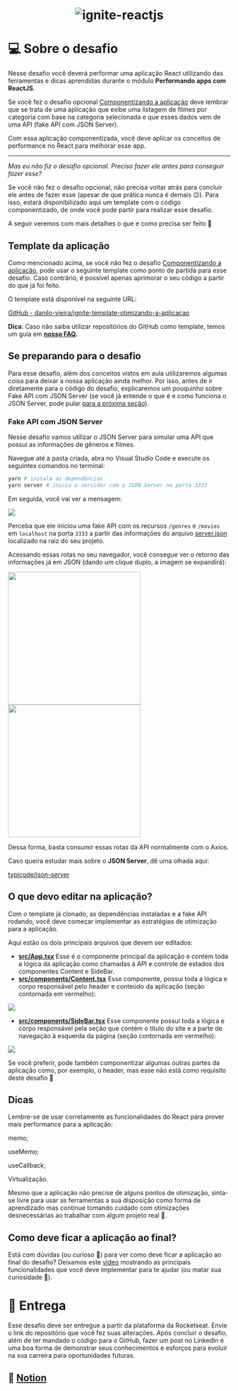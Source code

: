 <h1 align="center">
  <img alt="ignite-reactjs" title="ignite-reactjs" src="../.github/cover-reactjs.png">
</h1>

# 💻 Sobre o desafio

Nesse desafio você deverá performar uma aplicação React utilizando das ferramentas e dicas aprendidas durante o módulo **Performando apps com ReactJS**.

Se você fez o desafio opcional [Componentizando a aplicação](https://www.notion.so/Desafio-02-Componentizando-a-aplica-o-b9f0f025c95b437699d0c3115f55b0f1) deve lembrar que se trata de uma aplicação que exibe uma listagem de filmes por categoria com base na categoria selecionada e que esses dados vem de uma API (fake API com JSON Server).

Com essa aplicação componentizada, você deve aplicar os conceitos de performance no React para melhorar esse app.

---

_Mas eu não fiz o desafio opcional. Preciso fazer ele antes para conseguir fazer esse?_

Se você não fez o desafio opcional, não precisa voltar atrás para concluir ele antes de fazer esse (apesar de que prática nunca é demais 😉). Para isso, estará disponibilizado aqui um template com o código componentizado, de onde você pode partir para realizar esse desafio.

A seguir veremos com mais detalhes o que e como precisa ser feito 🚀

## Template da aplicação

Como mencionado acima, se você não fez o desafio [Componentizando a aplicação](https://www.notion.so/Desafio-02-Componentizando-a-aplica-o-b9f0f025c95b437699d0c3115f55b0f1), pode usar o seguinte template como ponto de partida para esse desafio. Caso contrário, é possível apenas aprimorar o seu código a partir do que já foi feito.

O template está disponível na seguinte URL:

[GitHub - danilo-vieira/ignite-template-otimizando-a-aplicacao](https://github.com/danilo-vieira/ignite-template-otimizando-a-aplicacao)

**Dica**: Caso não saiba utilizar repositórios do GitHub como template, temos um guia em **[nosso FAQ](https://www.notion.so/FAQ-Desafios-ddd8fcdf2339436a816a0d9e45767664).**

## Se preparando para o desafio

Para esse desafio, além dos conceitos vistos em aula utilizaremos algumas coisa para deixar a nossa aplicação ainda melhor. Por isso, antes de ir diretamente para o código do desafio, explicaremos um pouquinho sobre Fake API com JSON Server (se você já entende o que é e como funciona o JSON Server, pode pular [para a próxima seção](https://www.notion.so/Desafio-01-Otimizando-a-aplica-o-2942004b422d455891756300d88d0b9a)).

### Fake API com JSON Server

Nesse desafio vamos utilizar o JSON Server para simular uma API que possui as informações de gêneros e filmes.

Navegue até a pasta criada, abra no Visual Studio Code e execute os seguintes comandos no terminal:

```bash
yarn # instala as dependências
yarn server # inicia o servidor com o JSON Server na porta 3333
```

Em seguida, você vai ver a mensagem:

<img src="https://efficient-sloth-d85.notion.site/image/https%3A%2F%2Fs3-us-west-2.amazonaws.com%2Fsecure.notion-static.com%2F1abc3356-2936-4106-a4fe-a3fc8efd1373%2FUntitled.png?table=block&id=77cee6a1-aaa0-4e9d-b71e-23cc8b7e7872&spaceId=08f749ff-d06d-49a8-a488-9846e081b224&width=1420&userId=&cache=v2">

Perceba que ele iniciou uma fake API com os recursos `/genres` e `/movies` em `localhost` na porta `3333` a partir das informações do arquivo [server.json](https://github.com/danilo-vieira/ignite-template-otimizando-a-aplicacao/blob/main/server.json) localizado na raiz do seu projeto.

Acessando essas rotas no seu navegador, você consegue ver o retorno das informações já em JSON (dando um clique duplo, a imagem se expandirá):

<img src="https://efficient-sloth-d85.notion.site/image/https%3A%2F%2Fs3-us-west-2.amazonaws.com%2Fsecure.notion-static.com%2F12a3c689-264b-4bd4-8515-730dfe8dd407%2FUntitled.png?table=block&id=77faac3c-05b4-49ab-92bf-2d3c85ad8fad&spaceId=08f749ff-d06d-49a8-a488-9846e081b224&width=770&userId=&cache=v2" width='300'>

<img src="https://efficient-sloth-d85.notion.site/image/https%3A%2F%2Fs3-us-west-2.amazonaws.com%2Fsecure.notion-static.com%2F400b84d4-2de4-4cd3-aef2-139f3103e9f6%2FUntitled.png?table=block&id=341fba1e-37f7-46f5-8b31-4f542268af29&spaceId=08f749ff-d06d-49a8-a488-9846e081b224&width=1340&userId=&cache=v2" width="300" >

Dessa forma, basta consumir essas rotas da API normalmente com o Axios.

Caso queira estudar mais sobre o **JSON Server**, dê uma olhada aqui:

[typicode/json-server](https://github.com/typicode/json-server)

## O que devo editar na aplicação?

Com o template já clonado, as dependências instaladas e a fake API rodando, você deve começar implementar as estratégias de otimização para a aplicação.

Aqui estão os dois principais arquivos que devem ser editados:

- **[src/App.tsx](https://github.com/danilo-vieira/ignite-template-otimizando-a-aplicacao/blob/main/src/App.tsx)**
  Esse é o componente principal da aplicação e contém toda a lógica da aplicação como chamadas à API e controle de estados dos componentes Content e SideBar.
- **[src/components/Content.tsx](https://github.com/danilo-vieira/ignite-template-otimizando-a-aplicacao/blob/main/src/components/Content.tsx)**
  Esse componente, possui toda a lógica e corpo responsável pelo header e conteúdo da aplicação (seção contornada em vermelho):

<img src="https://efficient-sloth-d85.notion.site/image/https%3A%2F%2Fs3-us-west-2.amazonaws.com%2Fsecure.notion-static.com%2Fff7c8a12-50d1-4a20-a680-9085d0bd6823%2Fexample.png?table=block&id=8e2b5fb2-1909-4775-8c04-9f621153a2df&spaceId=08f749ff-d06d-49a8-a488-9846e081b224&width=1250&userId=&cache=v2" >

- **[src/components/SideBar.tsx](https://github.com/danilo-vieira/ignite-template-otimizando-a-aplicacao/blob/main/src/components/SideBar.tsx)**
  Esse componente possui toda a lógica e corpo responsável pela seção que contém o título do site e a parte de navegação à esquerda da página (seção contornada em vermelho):

<img src="https://efficient-sloth-d85.notion.site/image/https%3A%2F%2Fs3-us-west-2.amazonaws.com%2Fsecure.notion-static.com%2F88f057c2-d29a-4b0d-b9ed-f11385e09030%2Fexample.png?table=block&id=9e97c837-e305-478a-8c69-2a6d0a16f7a3&spaceId=08f749ff-d06d-49a8-a488-9846e081b224&width=1340&userId=&cache=v2">

Se você preferir, pode também componentizar algumas outras partes da aplicação como, por exemplo, o header, mas esse não está como requisito deste desafio 🚀

## Dicas

Lembre-se de usar corretamente as funcionalidades do React para prover mais performance para a aplicação:

memo;

useMemo;

useCallback;

Virtualização.

Mesmo que a aplicação não precise de alguns pontos de otimização, sinta-se livre para usar as ferramentas a sua disposição como forma de aprendizado mas continue tomando cuidado com otimizações desnecessárias ao trabalhar com algum projeto real 💜.

## Como deve ficar a aplicação ao final?

Está com dúvidas (ou curioso 👀) para ver como deve ficar a aplicação ao final do desafio? Deixamos este [vídeo](https://s3.us-west-2.amazonaws.com/secure.notion-static.com/10783a0f-e3a7-4991-8bb5-43f73508431f/demo.mp4?X-Amz-Algorithm=AWS4-HMAC-SHA256&X-Amz-Credential=AKIAT73L2G45O3KS52Y5%2F20211104%2Fus-west-2%2Fs3%2Faws4_request&X-Amz-Date=20211104T133248Z&X-Amz-Expires=86400&X-Amz-Signature=01965c6033378cadf2dcd05a61e9d531198fc0b66ddbdac190fc0086350ce946&X-Amz-SignedHeaders=host) mostrando as principais funcionalidades que você deve implementar para te ajudar (ou matar sua curiosidade 👀).

# 📅 Entrega

Esse desafio deve ser entregue a partir da plataforma da Rocketseat. Envie o link do repositório que você fez suas alterações. Após concluir o desafio, além de ter mandado o código para o GitHub, fazer um post no LinkedIn é uma boa forma de demonstrar seus conhecimentos e esforços para evoluir na sua carreira para oportunidades futuras.

## 📖 [Notion](https://www.notion.so/Desafio-01-Otimizando-a-aplica-o-2942004b422d455891756300d88d0b9a)